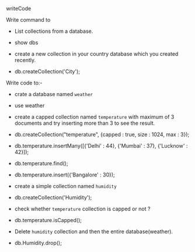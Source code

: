 writeCode

Write command to

- List collections from a database.

- show dbs

- create a new collection in your country database which you created recently.

- db.createCollection('City');

Write code to:-

- crate a database named `weather`

- use weather

- create a capped collection named `temperature` with maximum of 3 documents and try inserting more than 3 to see the result.

- db.createCollection("temperature", {capped : true, size : 1024, max : 3});

- db.temperature.insertMany([{'Delhi' : 44}, {'Mumbai' : 37}, {'Lucknow' : 42}]);

- db.temperature.find();

- db.temperature.insert({'Bangalore' : 30});

- create a simple collection named `humidity`

- db.createCollection('Humidity');

- check whether `temperature` collection is capped or not ?

- db.temperature.isCapped();

- Delete `humidity` collection and then the entire database(weather).

- db.Humidity.drop();
